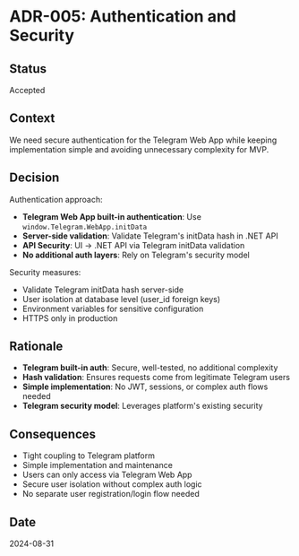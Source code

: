 # ADR-005: Authentication and Security

## Status
Accepted

## Context
We need secure authentication for the Telegram Web App while keeping implementation simple and avoiding unnecessary complexity for MVP.

## Decision
Authentication approach:
- **Telegram Web App built-in authentication**: Use `window.Telegram.WebApp.initData`
- **Server-side validation**: Validate Telegram's initData hash in .NET API
- **API Security**: UI → .NET API via Telegram initData validation
- **No additional auth layers**: Rely on Telegram's security model

Security measures:
- Validate Telegram initData hash server-side
- User isolation at database level (user_id foreign keys)
- Environment variables for sensitive configuration
- HTTPS only in production

## Rationale
- **Telegram built-in auth**: Secure, well-tested, no additional complexity
- **Hash validation**: Ensures requests come from legitimate Telegram users
- **Simple implementation**: No JWT, sessions, or complex auth flows needed
- **Telegram security model**: Leverages platform's existing security

## Consequences
- Tight coupling to Telegram platform
- Simple implementation and maintenance
- Users can only access via Telegram Web App
- Secure user isolation without complex auth logic
- No separate user registration/login flow needed

## Date
2024-08-31